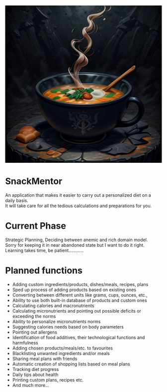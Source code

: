 ![Snack Mentor Logo with steamy bowl of soup](img/snack_mentor_logo.png)

# SnackMentor
An application that makes it easier to carry out a personalized diet on a daily basis. \
It will take care for all the tedious calculations and preparations for you.

# Current Phase
Strategic Planning, Deciding between anemic and rich domain model. \
Sorry for keeping it in near abandoned state but I want to do it right. \
Learning takes time, be patient............

# Planned functions

- Adding custom ingredients/products, dishes/meals, recipes, plans
- Sped up process of adding products based on existing ones
- Converting between different units like grams, cups, ounces, etc.,
- Ability to use both built-in database of products and custom ones
- Calculating calories and macronutrients
- Calculating micronutrients and pointing out possible deficits or exceeding the norms
- Ability to personalize micronutrients norms
- Suggesting calories needs based on body parameters
- Pointing out allergens
- Identification of food additives, their technological functions and harmfulness
- Adding chosen products/meals/etc. to favourites
- Blacklisting unwanted ingredients and/or meals
- Sharing meal plans with friends
- Automatic creation of shopping lists based on meal plans
- Tracking diet progress
- Daily tips about health
- Printing custom plans, recipes etc.
- And much more...
